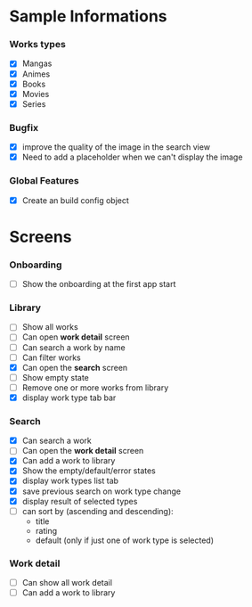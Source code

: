 # Sample Informations
### Works types
- [x] Mangas
- [x] Animes
- [x] Books
- [x] Movies
- [x] Series

### Bugfix
- [x] improve the quality of the image in the search view
- [x] Need to add a placeholder when we can't display the image

### Global Features
- [x] Create an build config object
 
# Screens
### Onboarding
- [ ] Show the onboarding at the first app start

### Library
- [ ] Show all works
- [ ] Can open **work detail** screen
- [ ] Can search a work by name
- [ ] Can filter works
- [x] Can open the **search** screen
- [ ] Show empty state
- [ ] Remove one or more works from library
- [x] display work type tab bar

### Search
- [x] Can search a work
- [ ] Can open the **work detail** screen
- [x] Can add a work to library
- [x] Show the empty/default/error states
- [x] display work types list tab
- [x] save previous search on work type change
- [x] display result of selected types
- [ ] can sort by (ascending and descending):
  - title
  - rating
  - default (only if just one of work type is selected)

### Work detail
- [ ] Can show all work detail
- [ ] Can add a work to library
